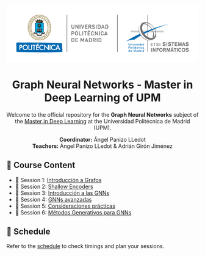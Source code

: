 <p align="center"> <a target="_blank"> <img src="utils/upm_logo.png" width="600" alt="UPM Logo"> </a> </p> 
<h1 align="center">Graph Neural Networks - Master in Deep Learning of UPM</h1> 
<p align="center"> Welcome to the official repository for the <strong>Graph Neural Networks</strong> subject of the <a href="https://masterdeeplearning.etsisi.upm.es/">Master in Deep Learning</a> at the Universidad Politécnica de Madrid (UPM). </p> <p align="center"> 
<strong>Coordinator:</strong> Ángel Panizo LLedot <br> 
<strong>Teachers:</strong> Ángel Panizo LLedot & Adrián Girón Jiménez </p>

## 📖 Course Content

- 📘 Session 1: [Introducción a Grafos](sessions/session_1/)
- 📘 Session 2: [Shallow Encoders](sessions/session_2/)
- 📘 Session 3: [Introducción a las GNNs](sessions/session_3/)
- 📘 Session 4: [GNNs avanzadas](sessions/session_4/)
- 📘 Session 5: [Consideraciones prácticas](sessions/session_5/)
- 📘 Session 6: [Métodos Generativos para GNNs](sessions/session_6/)

## 📅 Schedule
Refer to the [schedule](https://masterdeeplearning.etsisi.upm.es/wp-content/uploads/2024/06/Horario-Master-Deep-Learning-UPM_v2.pdf) to check timings and plan your sessions.

